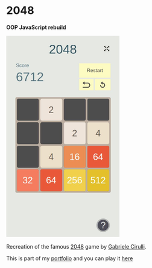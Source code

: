 
# 2048

**OOP JavaScript rebuild**

[<img width="300px" src="https://raw.githubusercontent.com/ocbtec/portfolio/master/img/2048.jpg">](https://ocbtec.github.io/2048)

Recreation of the famous [2048](https://play2048.co/) game by [Gabriele Cirulli](https://github.com/gabrielecirulli).

This is part of my [portfolio](https://ocbtec.github.io/portfolio) and you can play it [here](https://ocbtec.github.io/2048/)
